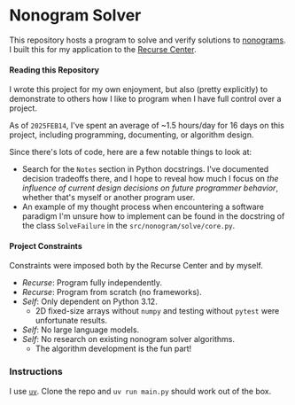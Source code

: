 # Nonogram Solver

This repository hosts a program to solve and verify solutions to [nonograms](https://en.wikipedia.org/wiki/Nonogram).
I built this for my application to the [Recurse Center](https://www.recurse.com/).

#### Reading this Repository

I wrote this project for my own enjoyment, but also (pretty explicitly) to demonstrate to others
how I like to program when I have full control over a project.

As of `2025FEB14`, I've spent an average of ~1.5 hours/day for 16 days on this project,
including programming, documenting, or algorithm design.

Since there's lots of code, here are a few notable things to look at:

- Search for the `Notes` section in Python docstrings.
  I've documented decision tradeoffs there, and I hope to reveal how much I focus on
  *the influence of current design decisions on future programmer behavior*,
  whether that's myself or another program user.
- An example of my thought process when encountering a software paradigm I'm unsure
  how to implement can be found in the docstring of the class `SolveFailure` in the
  `src/nonogram/solve/core.py`.

#### Project Constraints

Constraints were imposed both by the Recurse Center and by myself.

- *Recurse*: Program fully independently.
- *Recurse*: Program from scratch (no frameworks).
- *Self*: Only dependent on Python 3.12.
  - 2D fixed-size arrays without `numpy` and testing without `pytest` were unfortunate results.
- *Self*: No large language models.
- *Self*: No research on existing nonogram solver algorithms.
  - The algorithm development is the fun part!

### Instructions

I use [`uv`](https://github.com/astral-sh/uv).
Clone the repo and `uv run main.py` should work out of the box.
